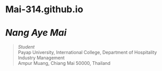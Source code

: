 # Mai-314.github.io
# _Nang Aye Mai_
> _Student_<br />
> Payap University, International College, Department of Hospitality Industry Management<br />
> Ampur Muang, Chiang Mai 50000, Thailand<br />
